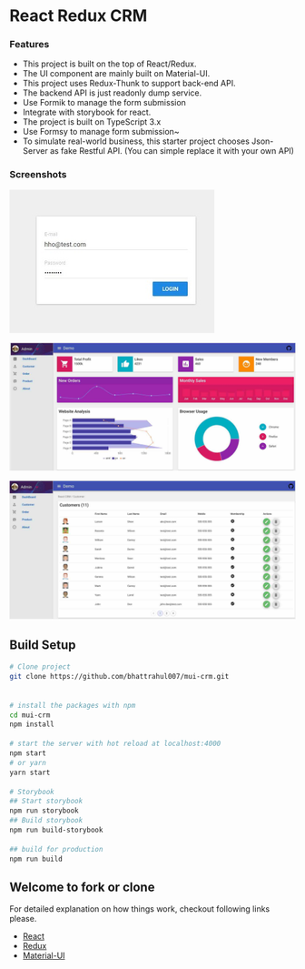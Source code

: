 # React Redux CRM

### Features

- This project is built on the top of React/Redux.
- The UI component are mainly built on Material-UI.
- This project uses Redux-Thunk to support back-end API.
- The backend API is just readonly dump service.
- Use Formik to manage the form submission
- Integrate with storybook for react.
- The project is built on TypeScript 3.x
- Use Formsy to manage form submission~
- To simulate real-world business, this starter project chooses Json-Server as fake Restful API. (You can simple replace it with your own API)

### Screenshots

![Screenshot1](screenshots/screenshot-1.jpg)

![Screenshot2](screenshots/screenshot-1.1.jpg)

![Screenshot3](screenshots/screenshot-3.1.jpg)

## Build Setup

```bash
# Clone project
git clone https://github.com/bhattrahul007/mui-crm.git


# install the packages with npm
cd mui-crm
npm install

# start the server with hot reload at localhost:4000
npm start
# or yarn
yarn start

# Storybook
## Start storybook
npm run storybook
## Build storybook
npm run build-storybook

## build for production
npm run build

```


## Welcome to fork or clone

For detailed explanation on how things work, checkout following links please.

- [React](https://facebook.github.io/react/)
- [Redux](http://redux.js.org/)
- [Material-UI](http://www.material-ui.com/)

